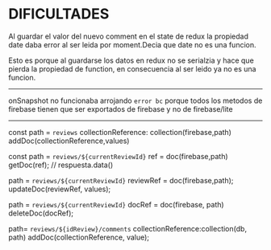 # DIFICULTADES

Al guardar el valor del nuevo comment en el state de redux la propiedad
date daba error al ser leida por moment.Decia que date no es una funcion.

Esto es porque al guardarse los datos en redux no se serialzia y hace que pierda la propiedad de function, en consecuencia al ser leido ya no es una funcion.


-------------------------


onSnapshot no funcionaba arrojando `error bc` porque todos los metodos 
de firebase tienen que ser exportados de firebase y no de firebase/lite


---------------------------

const path = `reviews`
collectionReference: collection(firebase,path)
addDoc(collectionReference,values)

const path = `reviews/${currentReviewId}`
ref =  doc(firebase,path)
getDoc(ref); // respuesta.data()

path = `reviews/${currentReviewId}`
reviewRef = doc(firebase,path);
updateDoc(reviewRef, values);

path = `reviews/${currentReviewId}`
docRef = doc(firebase, path)
deleteDoc(docRef);


path= `reviews/${idReview}/comments`
collectionReference:collection(db, path)
addDoc(collectionReference, value);